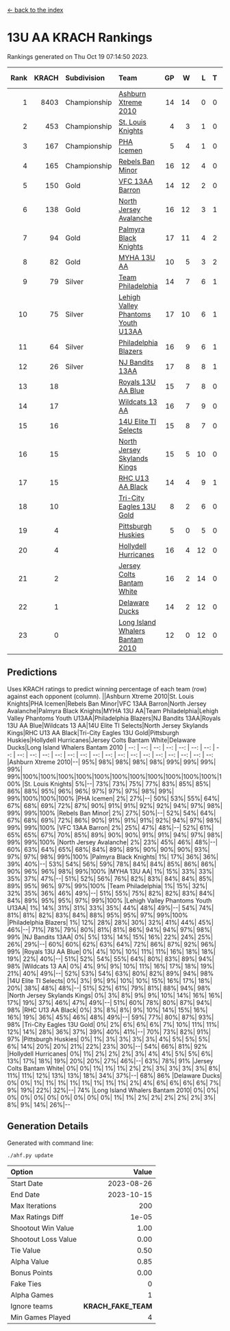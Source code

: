 [<- back to the index](readme.md)
# 13U AA KRACH Rankings
Rankings generated on Thu Oct 19 07:14:50 2023.

Rank|KRACH|Subdivision|Team|GP|W|L|T|OTW|OTL|SoS|Exp Wins|Win Diff
---:|---:|:---|:---|---:|---:|---:|---:|---:|---:|---:|---:|---:
1|8403|Championship|[Ashburn Xtreme 2010](https://gamesheetstats.com/seasons/3659/teams/140527/schedule)|14|14|0|0|0|0|100|14.8|-0.0
2|453|Championship|[St. Louis Knights](https://gamesheetstats.com/seasons/3659/teams/143323/schedule)|4|3|1|0|0|0|1702|3.8|-0.0
3|167|Championship|[PHA Icemen](https://gamesheetstats.com/seasons/3659/teams/143321/schedule)|5|4|1|0|0|0|58|4.9|0.0
4|165|Championship|[Rebels Ban Minor](https://gamesheetstats.com/seasons/3659/teams/140539/schedule)|16|12|4|0|0|0|1022|12.9|0.0
5|150|Gold|[VFC 13AA Barron](https://gamesheetstats.com/seasons/3659/teams/140544/schedule)|14|12|2|0|1|0|33|12.9|0.0
6|138|Gold|[North Jersey Avalanche](https://gamesheetstats.com/seasons/3659/teams/140535/schedule)|16|12|3|1|0|0|528|13.4|0.0
7|94|Gold|[Palmyra Black Knights](https://gamesheetstats.com/seasons/3659/teams/140537/schedule)|17|11|4|2|0|0|960|12.9|0.0
8|82|Gold|[MYHA 13U AA](https://gamesheetstats.com/seasons/3659/teams/140533/schedule)|10|5|3|2|1|0|88|6.9|0.0
9|79|Silver|[Team Philadelphia](https://gamesheetstats.com/seasons/3659/teams/140542/schedule)|14|7|6|1|0|0|1175|8.4|0.0
10|75|Silver|[Lehigh Valley Phantoms Youth U13AA](https://gamesheetstats.com/seasons/3659/teams/140531/schedule)|17|10|6|1|0|2|518|11.4|0.0
11|64|Silver|[Philadelphia Blazers](https://gamesheetstats.com/seasons/3659/teams/140538/schedule)|16|9|6|1|2|0|1031|10.4|0.0
12|26|Silver|[NJ Bandits 13AA](https://gamesheetstats.com/seasons/3659/teams/140534/schedule)|17|8|8|1|2|2|517|9.4|0.0
13|18||[Royals 13U AA Blue](https://gamesheetstats.com/seasons/3659/teams/140541/schedule)|15|7|8|0|0|1|66|7.9|0.0
14|17||[Wildcats 13 AA](https://gamesheetstats.com/seasons/3659/teams/140545/schedule)|16|7|9|0|0|0|52|7.9|0.0
15|16||[14U Elite TI Selects](https://gamesheetstats.com/seasons/3659/teams/140526/schedule)|15|8|7|0|1|1|41|8.9|0.0
16|15||[North Jersey Skylands Kings](https://gamesheetstats.com/seasons/3659/teams/140536/schedule)|15|5|10|0|1|0|71|5.9|0.0
17|15||[RHC U13 AA Black](https://gamesheetstats.com/seasons/3659/teams/140540/schedule)|14|4|9|1|0|0|57|5.4|0.0
18|10||[Tri-City Eagles 13U Gold](https://gamesheetstats.com/seasons/3659/teams/140543/schedule)|8|2|6|0|0|1|73|2.9|0.0
19|4||[Pittsburgh Huskies](https://gamesheetstats.com/seasons/3659/teams/149413/schedule)|5|0|5|0|0|0|1485|0.9|0.0
20|4||[Hollydell Hurricanes](https://gamesheetstats.com/seasons/3659/teams/140529/schedule)|16|4|12|0|0|0|558|4.9|0.0
21|2||[Jersey Colts Bantam White](https://gamesheetstats.com/seasons/3659/teams/140530/schedule)|16|2|14|0|0|1|58|2.9|0.0
22|1||[Delaware Ducks](https://gamesheetstats.com/seasons/3659/teams/140528/schedule)|14|2|12|0|0|0|28|2.9|0.0
23|0||[Long Island Whalers Bantam 2010](https://gamesheetstats.com/seasons/3659/teams/140532/schedule)|12|0|12|0|0|0|53|0.9|0.0

## Predictions
Uses KRACH ratings to predict winning percentage of each team (row) against each opponent (column).
||Ashburn Xtreme 2010|St. Louis Knights|PHA Icemen|Rebels Ban Minor|VFC 13AA Barron|North Jersey Avalanche|Palmyra Black Knights|MYHA 13U AA|Team Philadelphia|Lehigh Valley Phantoms Youth U13AA|Philadelphia Blazers|NJ Bandits 13AA|Royals 13U AA Blue|Wildcats 13 AA|14U Elite TI Selects|North Jersey Skylands Kings|RHC U13 AA Black|Tri-City Eagles 13U Gold|Pittsburgh Huskies|Hollydell Hurricanes|Jersey Colts Bantam White|Delaware Ducks|Long Island Whalers Bantam 2010
| --: | --: | --: | --: | --: | --: | --: | --: | --: | --: | --: | --: | --: | --: | --: | --: | --: | --: | --: | --: | --: | --: | --: | --: 
|Ashburn Xtreme 2010|--| 95%| 98%| 98%| 98%| 98%| 99%| 99%| 99%| 99%| 99%|100%|100%|100%|100%|100%|100%|100%|100%|100%|100%|100%|100%
|St. Louis Knights|  5%|--| 73%| 73%| 75%| 77%| 83%| 85%| 85%| 86%| 88%| 95%| 96%| 96%| 97%| 97%| 97%| 98%| 99%| 99%|100%|100%|100%
|PHA Icemen|  2%| 27%|--| 50%| 53%| 55%| 64%| 67%| 68%| 69%| 72%| 87%| 90%| 91%| 91%| 92%| 92%| 94%| 97%| 98%| 99%| 99%|100%
|Rebels Ban Minor|  2%| 27%| 50%|--| 52%| 54%| 64%| 67%| 68%| 69%| 72%| 86%| 90%| 91%| 91%| 91%| 92%| 94%| 97%| 98%| 99%| 99%|100%
|VFC 13AA Barron|  2%| 25%| 47%| 48%|--| 52%| 61%| 65%| 65%| 67%| 70%| 85%| 89%| 90%| 90%| 91%| 91%| 94%| 97%| 98%| 99%| 99%|100%
|North Jersey Avalanche|  2%| 23%| 45%| 46%| 48%|--| 60%| 63%| 64%| 65%| 68%| 84%| 89%| 89%| 90%| 90%| 90%| 93%| 97%| 97%| 98%| 99%|100%
|Palmyra Black Knights|  1%| 17%| 36%| 36%| 39%| 40%|--| 53%| 54%| 56%| 59%| 78%| 84%| 84%| 85%| 86%| 86%| 90%| 96%| 96%| 98%| 99%|100%
|MYHA 13U AA|  1%| 15%| 33%| 33%| 35%| 37%| 47%|--| 51%| 52%| 56%| 76%| 82%| 83%| 84%| 84%| 85%| 89%| 95%| 96%| 97%| 99%|100%
|Team Philadelphia|  1%| 15%| 32%| 32%| 35%| 36%| 46%| 49%|--| 51%| 55%| 75%| 82%| 82%| 83%| 84%| 84%| 89%| 95%| 95%| 97%| 99%|100%
|Lehigh Valley Phantoms Youth U13AA|  1%| 14%| 31%| 31%| 33%| 35%| 44%| 48%| 49%|--| 54%| 74%| 81%| 81%| 82%| 83%| 84%| 88%| 95%| 95%| 97%| 99%|100%
|Philadelphia Blazers|  1%| 12%| 28%| 28%| 30%| 32%| 41%| 44%| 45%| 46%|--| 71%| 78%| 79%| 80%| 81%| 81%| 86%| 94%| 94%| 97%| 98%| 99%
|NJ Bandits 13AA|  0%|  5%| 13%| 14%| 15%| 16%| 22%| 24%| 25%| 26%| 29%|--| 60%| 60%| 62%| 63%| 64%| 72%| 86%| 87%| 92%| 96%| 99%
|Royals 13U AA Blue|  0%|  4%| 10%| 10%| 11%| 11%| 16%| 18%| 18%| 19%| 22%| 40%|--| 51%| 52%| 54%| 55%| 64%| 80%| 83%| 89%| 94%| 98%
|Wildcats 13 AA|  0%|  4%|  9%|  9%| 10%| 11%| 16%| 17%| 18%| 19%| 21%| 40%| 49%|--| 52%| 53%| 54%| 63%| 80%| 82%| 89%| 94%| 98%
|14U Elite TI Selects|  0%|  3%|  9%|  9%| 10%| 10%| 15%| 16%| 17%| 18%| 20%| 38%| 48%| 48%|--| 51%| 52%| 61%| 79%| 81%| 88%| 94%| 98%
|North Jersey Skylands Kings|  0%|  3%|  8%|  9%|  9%| 10%| 14%| 16%| 16%| 17%| 19%| 37%| 46%| 47%| 49%|--| 51%| 60%| 78%| 80%| 87%| 94%| 98%
|RHC U13 AA Black|  0%|  3%|  8%|  8%|  9%| 10%| 14%| 15%| 16%| 16%| 19%| 36%| 45%| 46%| 48%| 49%|--| 59%| 77%| 80%| 87%| 93%| 98%
|Tri-City Eagles 13U Gold|  0%|  2%|  6%|  6%|  6%|  7%| 10%| 11%| 11%| 12%| 14%| 28%| 36%| 37%| 39%| 40%| 41%|--| 70%| 73%| 82%| 91%| 97%
|Pittsburgh Huskies|  0%|  1%|  3%|  3%|  3%|  3%|  4%|  5%|  5%|  5%|  6%| 14%| 20%| 20%| 21%| 22%| 23%| 30%|--| 54%| 66%| 81%| 92%
|Hollydell Hurricanes|  0%|  1%|  2%|  2%|  2%|  3%|  4%|  4%|  5%|  5%|  6%| 13%| 17%| 18%| 19%| 20%| 20%| 27%| 46%|--| 63%| 78%| 91%
|Jersey Colts Bantam White|  0%|  0%|  1%|  1%|  1%|  2%|  2%|  3%|  3%|  3%|  3%|  8%| 11%| 11%| 12%| 13%| 13%| 18%| 34%| 37%|--| 68%| 86%
|Delaware Ducks|  0%|  0%|  1%|  1%|  1%|  1%|  1%|  1%|  1%|  1%|  2%|  4%|  6%|  6%|  6%|  6%|  7%|  9%| 19%| 22%| 32%|--| 74%
|Long Island Whalers Bantam 2010|  0%|  0%|  0%|  0%|  0%|  0%|  0%|  0%|  0%|  0%|  1%|  1%|  2%|  2%|  2%|  2%|  2%|  3%|  8%|  9%| 14%| 26%|--

## Generation Details

Generated with command line:
```
./ahf.py update
```

| Option | Value |
| :----- | ----: |
| Start Date | 2023-08-26 |
| End Date | 2023-10-15 |
| Max Iterations | 200 |
| Max Ratings Diff | 1e-05 |
| Shootout Win Value | 1.00 |
| Shootout Loss Value | 0.00 |
| Tie Value | 0.50 |
| Alpha Value | 0.85 |
| Bonus Points | 0.00 |
| Fake Ties | 0 |
| Alpha Games | 1 |
| Ignore teams | __KRACH_FAKE_TEAM__ |
| Min Games Played | 4 |

